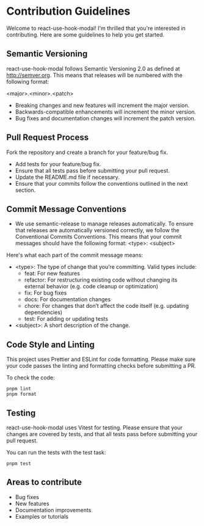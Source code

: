 # Contribution Guidelines

Welcome to react-use-hook-modal! I'm thrilled that you're interested in contributing. Here are some guidelines to help you get started.

## Semantic Versioning

react-use-hook-modal follows Semantic Versioning 2.0 as defined at http://semver.org. This means that releases will be numbered with the following format:

\<major>.\<minor>.\<patch>

- Breaking changes and new features will increment the major version.
- Backwards-compatible enhancements will increment the minor version.
- Bug fixes and documentation changes will increment the patch version.

## Pull Request Process

Fork the repository and create a branch for your feature/bug fix.

- Add tests for your feature/bug fix.
- Ensure that all tests pass before submitting your pull request.
- Update the README.md file if necessary.
- Ensure that your commits follow the conventions outlined in the next section.

## Commit Message Conventions

- We use semantic-release to manage releases automatically. To ensure that releases are automatically versioned correctly, we follow the Conventional Commits Conventions. This means that your commit messages should have the following format:
  \<type>: \<subject>

Here's what each part of the commit message means:

- \<type>: The type of change that you’re committing. Valid types include:
  - feat: For new features
  - refactor: For restructuring existing code without changing its external behavior (e.g. code cleanup or optimization)
  - fix: For bug fixes
  - docs: For documentation changes
  - chore: For changes that don’t affect the code itself (e.g. updating dependencies)
  - test: For adding or updating tests
- \<subject>: A short description of the change.

## Code Style and Linting

This project uses Prettier and ESLint for code formatting. Please make sure your code passes the linting and formatting checks before submitting a PR.

To check the code:

```shell
pnpm lint
pnpm format
```

## Testing

react-use-hook-modal uses Vitest for testing. Please ensure that your changes are covered by tests, and that all tests pass before submitting your pull request.

You can run the tests with the test task:

```shell
pnpm test
```

## Areas to contribute

- Bug fixes
- New features
- Documentation improvements
- Examples or tutorials
